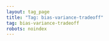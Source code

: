 ```yaml
---
layout: tag_page
title: "Tag: bias-variance-tradeoff"
tag: bias-variance-tradeoff
robots: noindex
---
```

